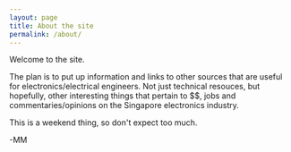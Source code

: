 ```yaml
---
layout: page
title: About the site
permalink: /about/
---
```


Welcome to the site. 

The plan is to put up information and links to other sources that are useful for electronics/electrical engineers. Not just technical resouces, but hopefully, other interesting things that pertain to $$, jobs and commentaries/opinions on the Singapore electronics industry.

This is a weekend thing, so don't expect too much.

-MM
